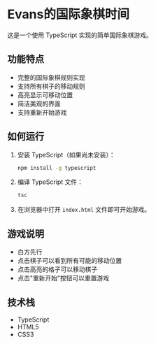 # Evans的国际象棋时间

这是一个使用 TypeScript 实现的简单国际象棋游戏。

## 功能特点

- 完整的国际象棋规则实现
- 支持所有棋子的移动规则
- 高亮显示可移动位置
- 简洁美观的界面
- 支持重新开始游戏

## 如何运行

1. 安装 TypeScript（如果尚未安装）：
   ```bash
   npm install -g typescript
   ```

2. 编译 TypeScript 文件：
   ```bash
   tsc
   ```

3. 在浏览器中打开 `index.html` 文件即可开始游戏。

## 游戏说明

- 白方先行
- 点击棋子可以看到所有可能的移动位置
- 点击高亮的格子可以移动棋子
- 点击"重新开始"按钮可以重置游戏

## 技术栈

- TypeScript
- HTML5
- CSS3